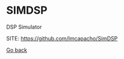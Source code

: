 # SIMDSP
 
 DSP Simulator
 
 SITE: https://github.com/lmcapacho/SimDSP

 [Go back](https://portable-linux-apps.github.io/apps.html)
